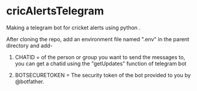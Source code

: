 # cricAlertsTelegram

Making a telegram bot for cricket alerts using python .

After cloning the repo, add an environment file named ".env" in the parent directory and add-

1. CHATID = of the person or group you want to send the messages to, you can get a chatid using the "getUpdates" function of telegram bot

2. BOTSECURETOKEN = The security token of the bot provided to you by @botfather.

